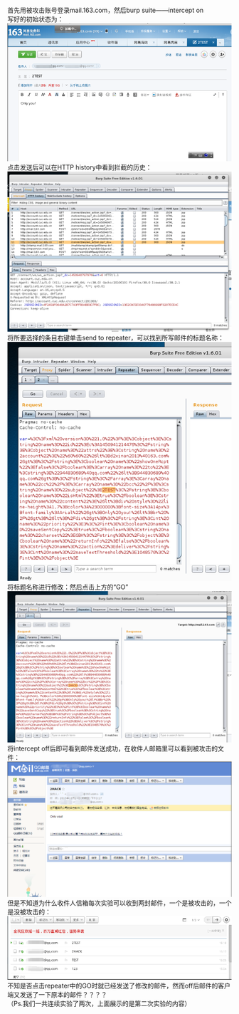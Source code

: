 </br>首先用被攻击账号登录mail.163.com，然后burp suite——intercept on
</br>写好的初始状态为：
</br>![](https://github.com/vsmile0601/Pic/blob/master/第二次初始邮件.png)
</br>点击发送后可以在HTTP history中看到拦截的历史：
</br>![](https://github.com/vsmile0601/Pic/blob/master/Proxy中的HTTP%20history.PNG)
</br>将所要选择的条目右键单击send to repeater，可以找到所写邮件的标题名称：
</br>![](https://github.com/vsmile0601/Pic/blob/master/第二次被攻击前的信件名称.PNG)
</br>将标题名称进行修改：然后点击上方的“GO”
</br>![](https://github.com/vsmile0601/Pic/blob/master/第二次修改信件名称.PNG)
</br>将intercept off后即可看到邮件发送成功，在收件人邮箱里可以看到被攻击的文件：
</br>![](https://github.com/vsmile0601/Pic/blob/master/第二次收到的邮件.png)
</br>但是不知道为什么收件人信箱每次实验可以收到两封邮件，一个是被攻击的，一个是没被攻击的：
</br>![](https://github.com/vsmile0601/Pic/blob/master/每次发两封？！.png)
</br>不知是否点击repeater中的GO时就已经发送了修改的邮件，然而off后邮件的客户端又发送了一下原本的邮件？？？？
</br>（Ps.我们一共连续实验了两次，上面展示的是第二次实验的内容）

